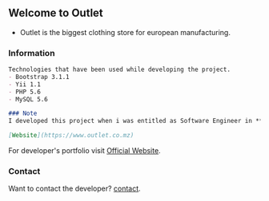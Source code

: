 ## Welcome to Outlet

- Outlet is the biggest clothing store for european manufacturing.

### Information

```markdown
Technologies that have been used while developing the project.
- Bootstrap 3.1.1
- Yii 1.1
- PHP 5.6
- MySQL 5.6

### Note
I developed this project when i was entitled as Software Engineer in **Teraception**.

[Website](https://www.outlet.co.mz)
```

For developer's portfolio visit [Official Website](https://noumanwaheed.com).

### Contact

Want to contact the developer? [contact](https://noumanwaheed.com).
